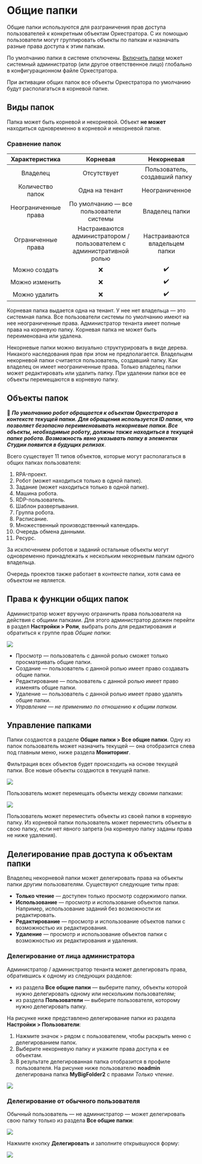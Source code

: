 # Общие папки

Общие папки используются для разграничения прав доступа пользователей к конкретным объектам Оркестратора. С их помощью пользователи могут группировать объекты по папкам и назначать разные права доступа к этим папкам. 

По умолчанию папки в системе отключены. [Включить папки](https://docs.primo-rpa.ru/primo-rpa/orchestrator/fine-tuning/shared-folders) может системный администратор (или другое ответственное лицо) глобально в конфигурационном файле Оркестратора. 

При активации общих папок все объекты Оркестратора по умолчанию будут располагаться в корневой папке.

## Виды папок 

Папка может быть корневой и некорневой. Объект **не может** находиться одновременно в корневой и некорневой папке. 

### Сравнение папок

| Характеристика         |  Корневая                                                     |  Некорневая                     |
| :--------------------: | :-----------------------------------------------------------: | :-----------------------------: |
| Владелец               | Отсутствует                                                   | Пользователь, создавший папку   |  
| Количество папок       | Одна на тенант                                                | Неограниченное                  |
| Неограниченные права   | По умолчанию — все пользователи системы                       | Владелец папки                  |     
| Ограниченные права     | Настраиваются администратором / пользователем с административной ролью | Настраиваются владельцем папки  |  
| Можно создать          | :x:                                                           | :heavy_check_mark:  |
| Можно изменить         | :x:                                                           | :heavy_check_mark:  |
| Можно удалить          | :x:                                                           | :heavy_check_mark:  |

Корневая папка выдается одна на тенант. У нее нет владельца — это системная папка. Все пользователи системы по умолчанию имеют на нее неограниченные права. Администратор тенанта имеет полные права на корневую папку. Корневая папка не может быть переименована или удалена. 

Некорневые папки можно визуально структурировать в виде дерева. Никакого наследования прав при этом не предполагается. Владельцем некорневой папки считается пользователь, создавший папку. Как владелец он имеет неограниченные права. Только владелец папки может редактировать или удалить папку. При удалении папки все ее объекты перемещаются в корневую папку.

## Объекты папок

:small_orange_diamond: ***По умолчанию робот обращается к объектам Оркестратора в контексте текущей папки. Для обращения используется ID папки, что позволяет безопасно переименовывать некорневые папки. Все объекты, необходимые роботу, должны также находиться в текущей папке робота. Возможность явно указывать папку в элементах Студии появится в будущих релизах***.

Всего существует 11 типов объектов, которые могут располагаться в общих папках пользователя:  
1.	RPA-проект.
2.	Робот (может находиться только в одной папке).
3.	Задание (может находиться только в одной папке).
4.	Машина робота.
5.	RDP-пользователь.
6.	Шаблон развертывания.
7.	Группа робота.
8.	Расписание.
9.	Множественный производственный календарь.
10.	Очередь обмена данными.
11.	Ресурc.

За исключением роботов и заданий остальные объекты могут одновременно принадлежать к нескольким некорневым папкам одного владельца.

Очередь проектов также работает в контексте папки, хотя сама ее объектом не является.

## Права к функции общих папок

Администратор может вручную ограничить права пользователя на действия с общими папками. Для этого администратор должен перейти в раздел **Настройки > Роли**, выбрать роль для редактирования и обратиться к группе прав *Общие папки*:

![](<../../.gitbook/assets1/orch-rights-on-shared-folders.png>)

* Просмотр — пользователь с данной ролью сможет только просматривать общие папки.
* Создание — пользователь с данной ролью имеет право создавать общие папки.
* Редактирование — пользователь с данной ролью имеет право изменять общие папки.
* Удаление — пользователь с данной ролью имеет право удалять общие папки.
* *Управление — не применимо по отношению к общим папкам.*

## Управление папками 

Папки создаются в разделе **Общие папки > Все общие папки**. Одну из папок пользователь может назначить текущей — она отобразится слева под главным меню, ниже раздела **Мониторинг**. 

Фильтрация всех объектов будет происходить на основе текущей папки. Все новые объекты создаются в текущей папке.

![](<../../.gitbook/assets1/orc-menu-shared-folders.png>)

Пользователь может перемещать объекты между своими папками:

![](<../../.gitbook/assets1/orc-shared-folers-move-object.png>)

Пользователь может переместить объекты из своей папки в корневую папку. Из корневой папки пользователь может переместить объекты в свою папку, если нет явного запрета (на корневую папку заданы права не ниже удаления).

## Делегирование прав доступа к объектам папки

Владелец некорневой папки может делегировать права на объекты папки другим пользователям. Существуют следующие типы прав:
* **Только чтение** — доступен только просмотр содержимого папки.
* **Использование** — просмотр и использование объектов папки. Например, использование заданий без возможности их редактировать.
* **Редактирование** — просмотр и использование объектов папки с возможностью их редактирования.
* **Удаление** — просмотр и использование объектов папки с возможностью их редактирования и удаления.

### Делегирование от лица администратора

Администратор / администратор тенанта может делегировать права, обратившись к одному из следующих разделов:
* из раздела **Все общие папки** — выберите папку, объекты которой нужно делегировать одному или нескольким пользователям;
* из раздела **Пользователи** — выберите пользователя, которому нужно делегировать папку.

На рисунке ниже представлено делегирование папки из раздела **Настройки > Пользователи**:
1. Нажмите значок `>` рядом с пользователем, чтобы раскрыть меню с делегированием папок.
2. Выберите некорневую папку и укажите права доступа к ее объектам.
3. В результате делегированная папка отобразится в профиле пользователя. На рисунке ниже пользователю **noadmin** делегирована папка **MyBigFolder2** с правами *Только чтение*.

![](<../../.gitbook/assets1/orch-shared-folders-delegate-as-admin-result.png>)

### Делегирование от обычного пользователя

Обычный пользователь — не администратор — может делегировать свою папку только из раздела **Все общие папки**:

![](<../../.gitbook/assets1/orch-shared-folders-delegate-not-as-admin-1.png>)

Нажмите кнопку **Делегировать** и заполните открывшуюся форму:

![](<../../.gitbook/assets1/orch-shared-folders-delegate-not-as-admin-2.png>)

